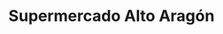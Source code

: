 ---
title: "Supermercado Alto Aragón"
url: /sabinanigo/supermercado-alto-aragon/
shop: supermercado
---